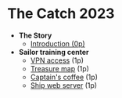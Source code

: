 # The Catch 2023

- **The Story**
    - [Introduction (0p)](00-story/00-introduction.md)
- **Sailor training center**
    - [VPN access](01-sailor-training-center/01-vpn-access/README.md) (1p)
    - [Treasure map](01-sailor-training-center/02-treasure-map/README.md) (1p)
    - [Captain's coffee](01-sailor-training-center/03-captains-coffee/README.md) (1p)
    - [Ship web server](01-sailor-training-center/04-ship-web-server/README.md) (1p)